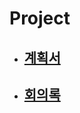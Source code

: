 # Project

* ## [계획서](https://github.com/hbyul35/Project/blob/main/%EA%B3%84%ED%9A%8D%EC%84%9C.md)

* ## [회의록](https://github.com/hbyul35/Project/blob/main/%ED%9A%8C%EC%9D%98%EB%A1%9D.md)


